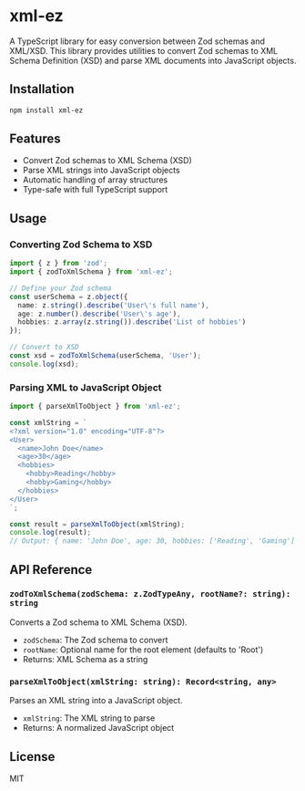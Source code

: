 # xml-ez

A TypeScript library for easy conversion between Zod schemas and XML/XSD. This library provides utilities to convert Zod schemas to XML Schema Definition (XSD) and parse XML documents into JavaScript objects.

## Installation

```bash
npm install xml-ez
```

## Features

- Convert Zod schemas to XML Schema (XSD)
- Parse XML strings into JavaScript objects
- Automatic handling of array structures
- Type-safe with full TypeScript support

## Usage

### Converting Zod Schema to XSD

```typescript
import { z } from 'zod';
import { zodToXmlSchema } from 'xml-ez';

// Define your Zod schema
const userSchema = z.object({
  name: z.string().describe('User\'s full name'),
  age: z.number().describe('User\'s age'),
  hobbies: z.array(z.string()).describe('List of hobbies')
});

// Convert to XSD
const xsd = zodToXmlSchema(userSchema, 'User');
console.log(xsd);
```

### Parsing XML to JavaScript Object

```typescript
import { parseXmlToObject } from 'xml-ez';

const xmlString = `
<?xml version="1.0" encoding="UTF-8"?>
<User>
  <name>John Doe</name>
  <age>30</age>
  <hobbies>
    <hobby>Reading</hobby>
    <hobby>Gaming</hobby>
  </hobbies>
</User>
`;

const result = parseXmlToObject(xmlString);
console.log(result);
// Output: { name: 'John Doe', age: 30, hobbies: ['Reading', 'Gaming'] }
```

## API Reference

### `zodToXmlSchema(zodSchema: z.ZodTypeAny, rootName?: string): string`

Converts a Zod schema to XML Schema (XSD).

- `zodSchema`: The Zod schema to convert
- `rootName`: Optional name for the root element (defaults to 'Root')
- Returns: XML Schema as a string

### `parseXmlToObject(xmlString: string): Record<string, any>`

Parses an XML string into a JavaScript object.

- `xmlString`: The XML string to parse
- Returns: A normalized JavaScript object

## License

MIT 